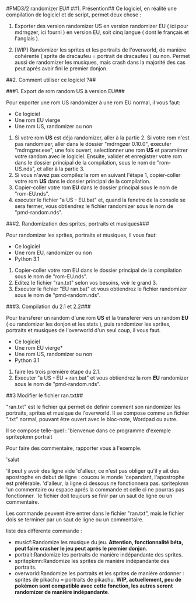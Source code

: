 ﻿#PMD3/2 randomizer EU#
##1. Présention##
Ce logiciel, en réalité une compilation de logiciel et de script, permet deux chose :

1. Exporter des version randomizer US en version randomizer EU ( ici pour mdrngzer, ici fourni ) en version EU, soit cinq langue ( dont le français et l'anglais ).

2. [WIP] Randomizer les sprites et les portraits de l'overworld, de maniére cohérente ( sprite de dracaufeu = portrait de dracaufeu ) ou non. Permet aussi de randomizer les musiques, mais crash dans la majorité des cas peut aprés avoir fini le premier donjon.

##2. Comment utiliser ce logiciel ?##

###1. Export de rom random US à version EU###

Pour exporter une rom US randomizer à une rom EU normal, il vous faut:
* Ce logiciel
* Une rom EU vierge
* Une rom US, randomizer ou non

1. Si votre rom **US** est déja randomizer, aller à la partie 2. Si votre rom n'est pas randomizer, aller dans le dossier "mdrngzer 0.10.0", executer "mdrngzer.exe", une fois ouvert, selectionner une rom **US** et paramétrer votre random avec le logiciel. Ensuite, valider et enregistrer votre rom dans le dossier principal de la compilation, sous le nom de "rom-US.nds", et aller à la partie 3.
2. Si vous n'avez pas compilez la rom en suivant l'étape 1, copier-coller votre rom **US** dans le dossier principal de la compilation. 
3. Copier-coller votre rom **EU** dans le dossier principal sous le nom de "rom-EU.nds".
4. executer le fichier "a US - EU.bat" et, quand la fenetre de la console se sera fermer, vous obtiendrez le fichier randomizer sous le nom de "pmd-random.nds".

###2. Randomization des sprites, portraits et musiques###

Pour randomizer les sprites, portraits et musiques, il vous faut:

* Ce logiciel
* Une rom EU, randomizer ou non
* Python 3.1

1. Copier-coller votre rom EU dans le dossier principal de la compilation sous le nom de "rom-EU.nds".
2. Editez le fichier "ran.txt" selon vos besoins, voir le grand 3.
3. Executer le fichier "EU ran.bat" et vous obtiendrez le fichier randomizer sous le nom de "pmd-random.nds".

###3. Compilation du 2.1 et 2.2###

Pour transferer un random d'une rom **US** et la transferer vers un random **EU** ( ou randomizer les donjon et les stats ), puis randomizer les sprites, portraits et musiques de l'overworld d'un seul coup, il vous faut.

* Ce logiciel
* Une rom EU vierge*
* Une rom US, randomizer ou non
* Python 3.1

1. faire les trois premiére étape du 2.1.
2. Executer "a US - EU + ran.bat" et vous obtiendrez la rom **EU** randomizer sous le nom de "pmd-random.nds".

##3 Modifier le fichier ran.txt##

"ran.txt" est le fichier qui permet de définir comment son randomizer les portraits, sprites et musique de l'overworld.
Il se compose comme un fichier ".txt" normal, pouvant être ouvert avec le bloc-note, Wordpad ou autre.

Il se compose telle-quel :
'bienvenue dans ce programme d'exemple
spritepkmn
portrait


Pour faire des commentaire, rapporter vous à l'exemple.

'salut

'il peut y avoir des ligne vide
'd'alleur, ce n'est pas obliger qu'il y ait des apostrophe en debut de ligne :
coucou le monde
'cepandant, l'apostrophe est préférable.
'd'alleur, la ligne ci dessous ne fonctionnera pas.
spritepkmn 'un commentaire ou espace aprés la commande et celle ci ne pourras pas fonctionner.
'le fichier doit toujours se finir par un saut de ligne ou un commentaire.


Les commande peuvent être entrer dans le fichier "ran.txt", mais le fichier dois se terminer par un saut de ligne ou un commentaire.

liste des différente commande :

* musicf:Randomize les musique du jeu. **Attention, fonctionnalité béta, peut faire crasher le jeu peut aprés le premier donjon**.
* portrait:Randomize les portraits de maniére indépandante des sprites.
* spritepkmn:Randomize les sprites de maniére indépandante des portraits.
* overworld:Randomize les portraits et les sprites de maniére ordonner : sprites de pikachu = portraits de pikachu. **WIP, actuellement, peu de pokémon sont compatible avec cette fonction, les autres seront randomizer de maniére indépandante**.

